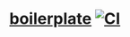 # [boilerplate](https://github.com/rusty-cluster/styleguide/blob/main/js/vue) [![CI](https://github.com/rusty-cluster/vue-boilerplate/actions/workflows/ci.yml/badge.svg)](https://github.com/rusty-cluster/vue-boilerplate/actions/workflows/ci.yml)

